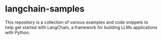 # langchain-samples
This repository is a collection of various examples and code snippets to help get started with LangChain, a framework for building LLMs applications with Python.

